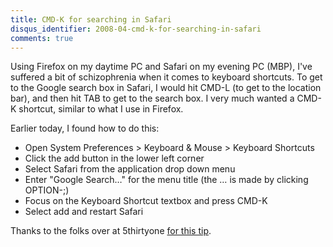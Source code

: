 ```yaml
---
title: CMD-K for searching in Safari
disqus_identifier: 2008-04-cmd-k-for-searching-in-safari
comments: true
---
```


Using Firefox on my daytime PC and Safari on my evening PC (MBP), I've suffered a bit of schizophrenia when it comes to keyboard shortcuts. To get to the Google search box in Safari, I would hit CMD-L (to get to the location bar), and then hit TAB to get to the search box. I very much wanted a CMD-K shortcut, similar to what I use in Firefox.

Earlier today, I found how to do this:

* Open System Preferences > Keyboard & Mouse > Keyboard Shortcuts
* Click the add button in the lower left corner
* Select Safari from the application drop down menu
* Enter "Google Search…" for the menu title (the … is made by clicking OPTION-;)
* Focus on the Keyboard Shortcut textbox and press CMD-K
* Select add and restart Safari

Thanks to the folks over at 5thirtyone [for this tip][531].

[531]: http://5thirtyone.com/archives/506 "CMD+K search in Safari"
